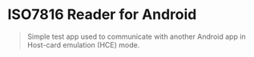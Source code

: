 # ISO7816 Reader for Android

> Simple test app used to communicate with another Android app in Host-card emulation (HCE) mode.
